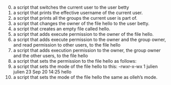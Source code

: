 0. a script that switches the current user to the user betty
1. a script that prints the effective username of the current user.
2. a script that prints all the groups the current user is part of.
3. a script that changes the owner of the file hello to the user betty.
4. a script that creates an empty file called hello.
5.  a script that adds execute permission to the owner of the file hello.
6. a script that adds execute permission to the owner and the group owner, and read permission to other users, to the file hello
7. a script that adds execution permission to the owner, the group owner and the other users, to the file hello
8. a script that sets the permission to the file hello as follows:
9. a script that sets the mode of the file hello to this:
-rwxr-x-wx 1 julien julien 23 Sep 20 14:25 hello
10. a script that sets the mode of the file hello the same as olleh’s mode.
